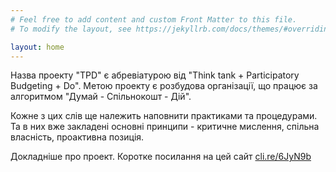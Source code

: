 ```yaml
---
# Feel free to add content and custom Front Matter to this file.
# To modify the layout, see https://jekyllrb.com/docs/themes/#overriding-theme-defaults

layout: home
---
```


Назва проекту "TPD" є абревіатурою від "Think tank + Participatory Budgeting + Do". Метою проекту є розбудова організації, що працює за алгоритмом "Думай - Спільнокошт - Дій".

Кожне з цих слів ще належить наповнити практиками та процедурами. Та в них вже закладені основні принципи - критичне мислення, спільна власність, проактивна позиція.

Докладніше про проект. Коротке посилання на цей сайт [cli.re/6JyN9b](http://cli.re/6JyN9b)
